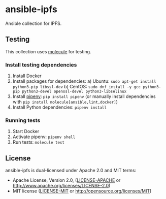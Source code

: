 # ansible-ipfs
Ansible collection for IPFS.

## Testing
This collection uses [molecule]() for testing.

### Install testing dependencies
1. Install Docker
2. Install packages for dependencies:
   a) Ubuntu: `sudo apt-get install python3-pip libssl-dev`
   b) CentOS: `sudo dnf install -y gcc python3-pip python3-devel openssl-devel python3-libselinux`
4. Install [pipenv](https://pipenv.pypa.io/en/latest/): `pip install pipenv` (or manually install dependencies with `pip install molecule[ansible,lint,docker]`)
5. Install Python dependencies: `pipenv install`

### Running tests
1. Start Docker
2. Activate pipenv: `pipenv shell`
2. Run tests: `molecule test`

## License
ansible-ipfs is dual-licensed under Apache 2.0 and MIT terms:

- Apache License, Version 2.0, ([LICENSE-APACHE](https://github.com/ipfs-search/ansible-ipfs/blob/main/LICENSE-APACHE) or http://www.apache.org/licenses/LICENSE-2.0)
- MIT license ([LICENSE-MIT](https://github.com/ipfs-search/ansible-ipfs/blob/main/LICENSE-MIT) or http://opensource.org/licenses/MIT)
